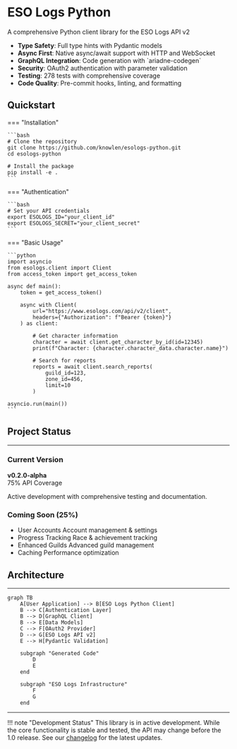 <div class="hero-section">
  <h1>ESO Logs Python</h1>
  <p>A comprehensive Python client library for the ESO Logs API v2</p>
  <ul>
		<li> <b>Type Safety</b>: Full type hints with Pydantic models</li>
		<li> <b>Async First</b>: Native async/await support with HTTP and WebSocket</li>
		<li> <b>GraphQL Integration</b>: Code generation with `ariadne-codegen`</li>
		<li> <b>Security</b>: OAuth2 authentication with parameter validation</li>
		<li> <b>Testing</b>: 278 tests with comprehensive coverage</li>
		<li> <b>Code Quality</b>: Pre-commit hooks, linting, and formatting</li>
  </ul>
</div>

## Quickstart

=== "Installation"

    ```bash
    # Clone the repository
    git clone https://github.com/knowlen/esologs-python.git
    cd esologs-python
    
    # Install the package
    pip install -e .
    ```

=== "Authentication"

    ```bash
    # Set your API credentials
    export ESOLOGS_ID="your_client_id"
    export ESOLOGS_SECRET="your_client_secret"
    ```

=== "Basic Usage"

    ```python
    import asyncio
    from esologs.client import Client
    from access_token import get_access_token
    
    async def main():
        token = get_access_token()
        
        async with Client(
            url="https://www.esologs.com/api/v2/client",
            headers={"Authorization": f"Bearer {token}"}
        ) as client:
            
            # Get character information
            character = await client.get_character_by_id(id=12345)
            print(f"Character: {character.character_data.character.name}")
            
            # Search for reports
            reports = await client.search_reports(
                guild_id=123,
                zone_id=456,
                limit=10
            )
    
    asyncio.run(main())
    ```


## Project Status
---
<div class="feature-grid">
  <div class="feature-card">
    <h3>Current Version</h3>
    <p><strong>v0.2.0-alpha</strong><br>
    <span class="status-badge status-badge--completed">75% API Coverage</span></p>
    <p>Active development with comprehensive testing and documentation.</p>
  </div>
  <div class="feature-card">
    <h3>Coming Soon (25%)</h3>
    <ul>
      <li><span class="status-badge status-badge--planned">User Accounts</span> Account management & settings</li>
      <li><span class="status-badge status-badge--planned">Progress Tracking</span> Race & achievement tracking</li>
      <li><span class="status-badge status-badge--planned">Enhanced Guilds</span> Advanced guild management</li>
      <li><span class="status-badge status-badge--planned">Caching</span> Performance optimization</li>
    </ul>
  </div>
</div>

## Architecture
---
```mermaid
graph TB
    A[User Application] --> B[ESO Logs Python Client]
    B --> C[Authentication Layer]
    B --> D[GraphQL Client]
    B --> E[Data Models]
    C --> F[OAuth2 Provider]
    D --> G[ESO Logs API v2]
    E --> H[Pydantic Validation]

    subgraph "Generated Code"
        D
        E
    end

    subgraph "ESO Logs Infrastructure"
        F
        G
    end
```

---

!!! note "Development Status"
    This library is in active development. While the core functionality is stable and tested, 
    the API may change before the 1.0 release. See our [changelog](changelog.md) for the latest updates.
